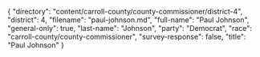 {
  "directory": "content/carroll-county/county-commissioner/district-4",
  "district": 4,
  "filename": "paul-johnson.md",
  "full-name": "Paul Johnson",
  "general-only": true,
  "last-name": "Johnson",
  "party": "Democrat",
  "race": "carroll-county/county-commissioner",
  "survey-response": false,
  "title": "Paul Johnson"
}
